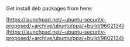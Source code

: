 Get install deb packages from here:

[https://launchpad.net/~ubuntu-security-proposed/+archive/ubuntu/ppa/+build/9602134](https://launchpad.net/~ubuntu-security-proposed/+archive/ubuntu/ppa/+build/9602134)
